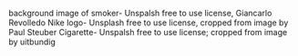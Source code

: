 background image of smoker- Unspalsh free to use license, Giancarlo Revolledo
Nike logo- Unsplash free to use license, cropped from image by Paul Steuber
Cigarette- Unspalsh free to use license; cropped from image by uitbundig
